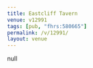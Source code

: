 ```yaml
---
title: Eastcliff Tavern
venue: v12991
tags: [pub, "fhrs:580665"]
permalink: /v/12991/
layout: venue
---
```

null